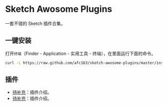 # Sketch Awosome Plugins

一套不错的 Sketch 插件合集。

## 一键安装

打开`终端`（Finder - Application - 实用工具 - 终端），在里面运行下面的命令。

```bash
curl -L https://raw.github.com/afc163/sketch-awosome-plugins/master/install.sh | sh
```

## 插件

- [待补充]()：插件介绍。
- [待补充]()：插件介绍。
